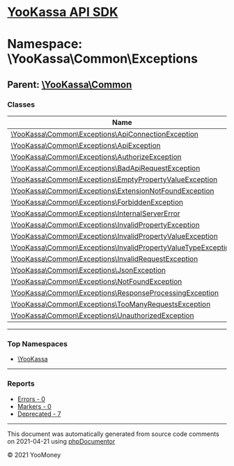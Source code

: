 # [YooKassa API SDK](../home.md)

# Namespace: \YooKassa\Common\Exceptions
## Parent: [\YooKassa\Common](../namespaces/yookassa-common.md)
### Classes
| Name | Summary |
| ---- | ------- |
| [\YooKassa\Common\Exceptions\ApiConnectionException](../classes/YooKassa-Common-Exceptions-ApiConnectionException.md) |  |
| [\YooKassa\Common\Exceptions\ApiException](../classes/YooKassa-Common-Exceptions-ApiException.md) |  |
| [\YooKassa\Common\Exceptions\AuthorizeException](../classes/YooKassa-Common-Exceptions-AuthorizeException.md) |  |
| [\YooKassa\Common\Exceptions\BadApiRequestException](../classes/YooKassa-Common-Exceptions-BadApiRequestException.md) |  |
| [\YooKassa\Common\Exceptions\EmptyPropertyValueException](../classes/YooKassa-Common-Exceptions-EmptyPropertyValueException.md) |  |
| [\YooKassa\Common\Exceptions\ExtensionNotFoundException](../classes/YooKassa-Common-Exceptions-ExtensionNotFoundException.md) |  |
| [\YooKassa\Common\Exceptions\ForbiddenException](../classes/YooKassa-Common-Exceptions-ForbiddenException.md) |  |
| [\YooKassa\Common\Exceptions\InternalServerError](../classes/YooKassa-Common-Exceptions-InternalServerError.md) |  |
| [\YooKassa\Common\Exceptions\InvalidPropertyException](../classes/YooKassa-Common-Exceptions-InvalidPropertyException.md) |  |
| [\YooKassa\Common\Exceptions\InvalidPropertyValueException](../classes/YooKassa-Common-Exceptions-InvalidPropertyValueException.md) |  |
| [\YooKassa\Common\Exceptions\InvalidPropertyValueTypeException](../classes/YooKassa-Common-Exceptions-InvalidPropertyValueTypeException.md) |  |
| [\YooKassa\Common\Exceptions\InvalidRequestException](../classes/YooKassa-Common-Exceptions-InvalidRequestException.md) |  |
| [\YooKassa\Common\Exceptions\JsonException](../classes/YooKassa-Common-Exceptions-JsonException.md) |  |
| [\YooKassa\Common\Exceptions\NotFoundException](../classes/YooKassa-Common-Exceptions-NotFoundException.md) |  |
| [\YooKassa\Common\Exceptions\ResponseProcessingException](../classes/YooKassa-Common-Exceptions-ResponseProcessingException.md) |  |
| [\YooKassa\Common\Exceptions\TooManyRequestsException](../classes/YooKassa-Common-Exceptions-TooManyRequestsException.md) |  |
| [\YooKassa\Common\Exceptions\UnauthorizedException](../classes/YooKassa-Common-Exceptions-UnauthorizedException.md) |  |

---

### Top Namespaces

* [\YooKassa](../namespaces/yookassa.md)

---

### Reports
* [Errors - 0](../reports/errors.md)
* [Markers - 0](../reports/markers.md)
* [Deprecated - 7](../reports/deprecated.md)

---

This document was automatically generated from source code comments on 2021-04-21 using [phpDocumentor](http://www.phpdoc.org/)

&copy; 2021 YooMoney